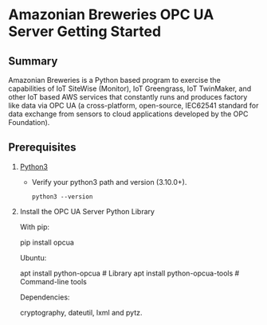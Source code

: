 # Amazonian Breweries OPC UA Server Getting Started

## Summary

Amazonian Breweries is a Python based program to exercise the capabilities of IoT SiteWise (Monitor), IoT Greengrass, IoT TwinMaker, and other IoT based AWS services that constantly runs and produces factory like data via OPC UA (a cross-platform, open-source, IEC62541 standard for data exchange from sensors to cloud applications developed by the OPC Foundation). 

## Prerequisites

1. [Python3](https://www.python.org/downloads/)
   - Verify your python3 path and version (3.10.0+). 
     ```
     python3 --version

     ```
2. Install the OPC UA Server Python Library

    With pip:

      pip install opcua

    Ubuntu:

      apt install python-opcua        # Library
      apt install python-opcua-tools  # Command-line tools

    Dependencies:

      cryptography, dateutil, lxml and pytz.


